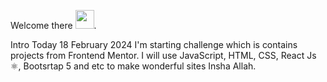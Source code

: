 Welcome there <img width=30 height=30 src="https://cdn-icons-png.freepik.com/256/9267/9267412.png?ga=GA1.1.394899043.1705554852&semt=ais"/>.

Intro
    Today 18 February 2024 I'm starting challenge which is contains projects from Frontend Mentor.
I will use JavaScript, HTML, CSS, React Js ⚛️, Bootsrtap 5 and etc to make wonderful sites Insha Allah.
